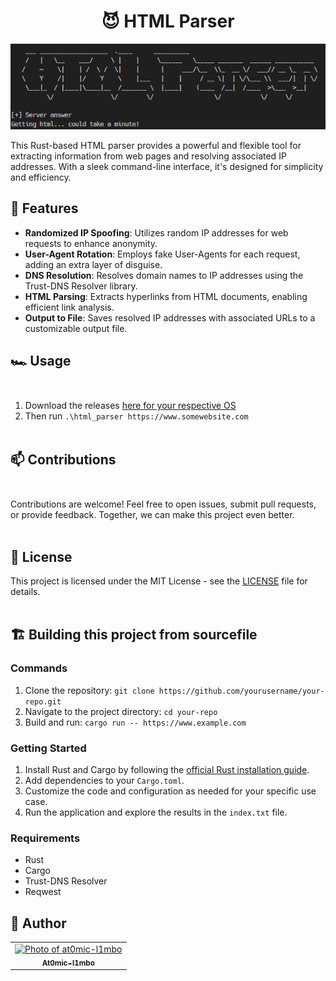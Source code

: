 <h1 align="center">😈 HTML Parser</h1>

<p align="center"><img src="project_image.png"> </img></p>

<p>This Rust-based HTML parser provides a powerful and flexible tool for extracting information from web pages and resolving associated IP addresses. With a sleek command-line interface, it's designed for simplicity and efficiency.</p>

## 🔑 Features

- **Randomized IP Spoofing**: Utilizes random IP addresses for web requests to enhance anonymity.
- **User-Agent Rotation**: Employs fake User-Agents for each request, adding an extra layer of disguise.
- **DNS Resolution**: Resolves domain names to IP addresses using the Trust-DNS Resolver library.
- **HTML Parsing**: Extracts hyperlinks from HTML documents, enabling efficient link analysis.
- **Output to File**: Saves resolved IP addresses with associated URLs to a customizable output file.

## 🏎️ Usage<br></br>

1. Download the releases [here for your respective OS](https://github.com/at0mic-l1mbo/html_parser/releases/tag/htmlparser)
2. Then run `.\html_parser https://www.somewebsite.com`<br></br>

## 📫 Contributions<br></br>

Contributions are welcome! Feel free to open issues, submit pull requests, or provide feedback. Together, we can make this project even better.<br></br>


## 📝 License

This project is licensed under the MIT License - see the [LICENSE](LICENSE) file for details.<br></br>

## 🏗️ Building this project from sourcefile

### Commands
1. Clone the repository: `git clone https://github.com/yourusername/your-repo.git`
2. Navigate to the project directory: `cd your-repo`
3. Build and run: `cargo run -- https://www.example.com`

### Getting Started

1. Install Rust and Cargo by following the [official Rust installation guide](https://www.rust-lang.org/tools/install).
2. Add dependencies to your `Cargo.toml`.
3. Customize the code and configuration as needed for your specific use case.
4. Run the application and explore the results in the `index.txt` file.
   
### Requirements
- Rust
- Cargo
- Trust-DNS Resolver
- Reqwest


## 🦄 Author

<table>
  <tr>
    <td align="center">
      <a href="#" title="author image">
        <img src="https://avatars.githubusercontent.com/u/134895141?v=4" width="100px;" alt="Photo of at0mic-l1mbo"/><br>
        <sub>
          <b>At0mic-l1mbo</b>
        </sub>
      </a>
    </td>
  </tr>
</table>
